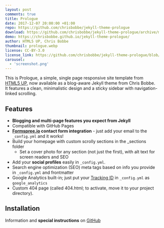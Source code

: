 ```yaml
---
layout: post
comments: true
title: Prologue
date: 2017-12-07 20:00:00 +01:00
repo: https://github.com/chrisbobbe/jekyll-theme-prologue
download: https://github.com/chrisbobbe/jekyll-theme-prologue/archive/master.zip
demo: https://chrisbobbe.github.io/jekyll-theme-prologue/
author: HTML5 UP, Chris Bobbe
thumbnail: prologue.webp
license: CC-BY-3.0
license_link: https://github.com/chrisbobbe/jekyll-theme-prologue/blob/master/LICENSE.md
carousel:
  - 'screenshot.png'
---
```


This is Prologue, a simple, single page responsive site template from [HTML5 UP](https://html5up.net/prologue), now available as a blog-aware Jekyll theme from Chris Bobbe. It features a clean, minimalistic design and a sticky sidebar with navigation-linked scrolling.

## Features

* **Blogging and multi-page features you expect from Jekyll**
* Compatible with GitHub Pages
* **[Formspree.io](https://formspree.io/) contact form integration** - just add your email to the `_config.yml` and it works!
* Build your homepage with custom scrolly sections in the _sections folder
  * Set a cover photo for any section (not just the first), with alt text for screen readers and SEO
* Add your **social profiles** easily in `_config.yml`.
* Search engine optimization (SEO) meta tags based on info you provide in `_config.yml` and frontmatter
* Google Analytics built-in; just put your [Tracking ID](https://support.google.com/analytics/answer/1008080?hl=en) in `_config.yml` as `google_analytics`
* Custom 404 page (called 404.html; to activate, move it to your project directory).

## Installation

Information and **special instructions** on [GitHub](https://github.com/chrisbobbe/jekyll-theme-prologue)
